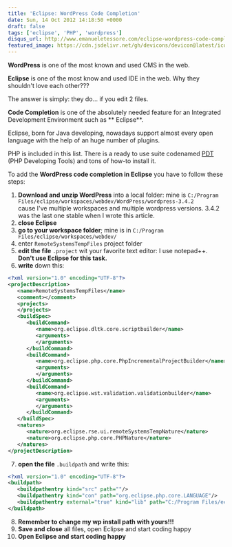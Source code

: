 ```yaml
---
title: 'Eclipse: WordPress Code Completion'
date: Sun, 14 Oct 2012 14:18:50 +0000
draft: false
tags: ['eclipse', 'PHP', 'wordpress']
disqus_url: http://www.emanueletessore.com/eclipse-wordpress-code-completion/
featured_image: https://cdn.jsdelivr.net/gh/devicons/devicon@latest/icons/wordpress/wordpress-plain.svg
---
```


**WordPress** is one of the most known and used CMS in the web.

**Eclipse** is one of the most know and used IDE in the web. Why they shouldn't love each other???

The answer is simply: they do... if you edit 2 files.

**Code Completion** is one of the absolutely needed feature for an Integrated Development Environment such as **
Eclipse**.

Eclipse, born for Java developing, nowadays support almost every open language with the help of an huge number of
plugins.

PHP is included in this list. There is a ready to use suite
codenamed [PDT](http://www.eclipse.org/projects/project.php?id=tools.pdt "Eclipse PHP Developing Tools") (PHP Developing
Tools) and tons of how-to install it.

To add the **WordPress code completion in Eclipse** you have to follow these steps:

1. **Download and unzip WordPress** into a local folder: mine
   is `C:/Program Files/eclipse/workspaces/webdev/WordPress/wordpress-3.4.2`  
   cause I've multiple workspaces and multiple wordpress versions. 3.4.2 was the last one stable when I wrote this
   article.
2. **close Eclipse**
3. **go to your workspace folder**; mine is in `C:/Program Files/eclipse/workspaces/webdev/`
4. enter `RemoteSystemsTempFiles` project folder
5. **edit the file** `.project` wit your favorite text editor: I use notepad++. **Don't use Eclipse for this task.**
6. **write** down this: 
```xml
<?xml version="1.0" encoding="UTF-8"?>
<projectDescription>
   <name>RemoteSystemsTempFiles</name>
   <comment></comment>
   <projects>
   </projects>
   <buildSpec>
      <buildCommand>
         <name>org.eclipse.dltk.core.scriptbuilder</name>
         <arguments>
         </arguments>
      </buildCommand>
      <buildCommand>
         <name>org.eclipse.php.core.PhpIncrementalProjectBuilder</name>
         <arguments>
         </arguments>
      </buildCommand>
      <buildCommand>
         <name>org.eclipse.wst.validation.validationbuilder</name>
         <arguments>
         </arguments>
      </buildCommand>
   </buildSpec>
   <natures>
      <nature>org.eclipse.rse.ui.remoteSystemsTempNature</nature>
      <nature>org.eclipse.php.core.PHPNature</nature>
   </natures>
</projectDescription>
```

7. **open the file** `.buildpath` and write this: 
```xml
<?xml version="1.0" encoding="UTF-8"?>
<buildpath>
   <buildpathentry kind="src" path=""/>
   <buildpathentry kind="con" path="org.eclipse.php.core.LANGUAGE"/>
   <buildpathentry external="true" kind="lib" path="C:/Program Files/eclipse/workspaces/webdev/WordPress/wordpress-3.4.2"/>
</buildpath> 
```

8. **Remember to change my wp install path with yours!!!**
9. **Save and close** all files, open Eclipse and start coding happy
10. **Open Eclipse and start coding happy**
